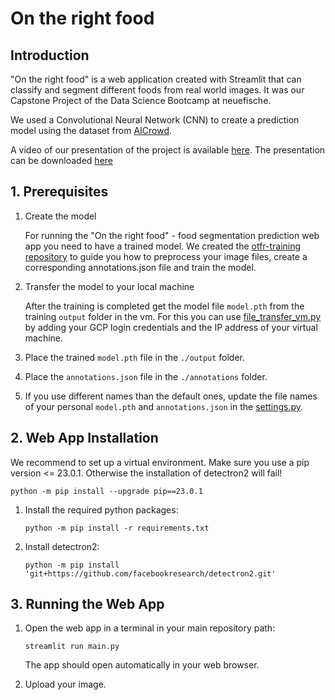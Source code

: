 # On the right food

## Introduction

"On the right food" is a web application created with Streamlit that can classify and segment different foods from real world images. It was our Capstone Project of the Data Science Bootcamp at neuefische.

We used a Convolutional Neural Network (CNN) to create a prediction model using the dataset from [AICrowd](https://link.to/thedataset).

A video of our presentation of the project is available [here](https://www.youtube.com/watch?v=ymSrVHMmX54).
The presentation can be downloaded [here](https://google_drive.com)

## 1. Prerequisites

1. Create the model

    For running the "On the right food" - food segmentation prediction web app you need to have a trained model. We created the [otfr-training repository](https://github.com/rhiniodontypus/otrf-training) to guide you how to preprocess your image files, create a corresponding annotations.json file and train the model.
    
2. Transfer the model to your local machine

    After the training is completed get the model file `model.pth` from the training `output` folder in the vm. For this you can use [file_transfer_vm.py](file_transfer_vm.py) by adding your GCP login credentials and the IP address of your virtual machine.

5. Place the trained `model.pth` file in the `./output` folder.

6. Place the `annotations.json` file in the `./annotations` folder.

7. If you use different names than the default ones, update the file names of your personal `model.pth` and `annotations.json` in the [settings.py](./config/settings.py).

## 2. Web App Installation

We recommend to set up a virtual environment. Make sure you use a pip version <= 23.0.1. Otherwise the installation of detectron2 will fail!

`python -m pip install --upgrade pip==23.0.1`


1. Install the required python packages:

    `python -m pip install -r requirements.txt`

2. Install detectron2:

    `python -m pip install 'git+https://github.com/facebookresearch/detectron2.git'`

## 3. Running the Web App
1. Open the web app in a terminal in your main repository path:

    `streamlit run main.py`

    The app should open automatically in your web browser.
2. Upload your image.